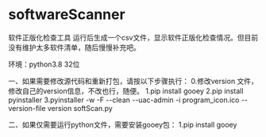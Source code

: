 # softwareScanner
软件正版化检查工具
运行后生成一个csv文件，显示软件正版化检查情况。但目前没有维护太多软件清单，随后慢慢补充吧。

环境：python3.8 32位 

一、如果需要修改源代码和重新打包，请按以下步骤执行：
0.修改version 文件，修改自己的version信息，不改也行，随便。
1.pip install gooey
2.pip install pyinstaller
3.pyinstaller -w -F --clean --uac-admin -i program_icon.ico --version-file version softScan.py

二、如果仅需要运行python文件，需要安装gooey包：
1.pip install gooey
